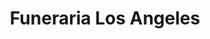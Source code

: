 ---
title: "Funeraria Los Angeles"
url: /florian/funeraria-los-angeles/
shop: directores de funerarias
---
